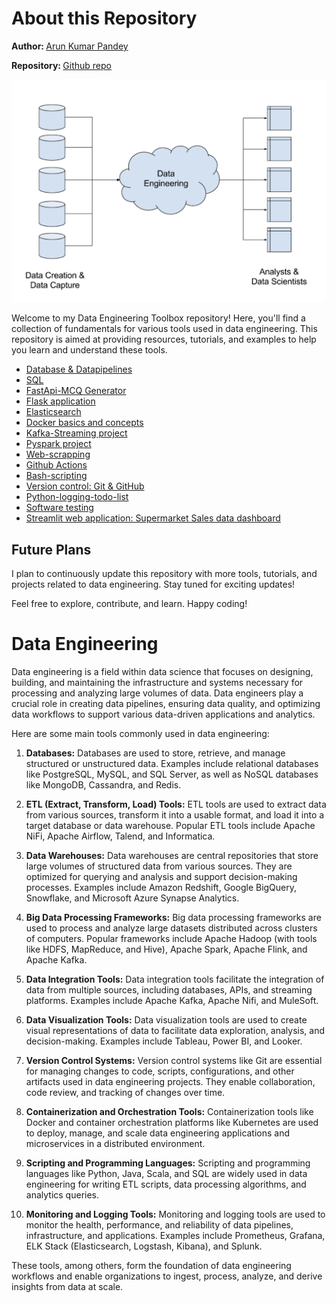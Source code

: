 # About this Repository

<p><strong>Author: </strong><a href="https://arunp77.github.io/" target="_black">Arun Kumar Pandey</a></p>
<p><strong>Repository: </strong> <a href="https://github.com/arunp77/Data-engineering-tools/" target="_blanck">Github repo</a></p> 

![Data-engineering](data-engineering.png)

Welcome to my Data Engineering Toolbox repository! Here, you'll find a collection of fundamentals for various tools used in data engineering. This repository is aimed at providing resources, tutorials, and examples to help you learn and understand these tools.

- [Database & Datapipelines](https://github.com/arunp77/Database-datapipeline-ETL)
- [SQL](https://github.com/arunp77/SQL)
- [FastApi-MCQ Generator](https://github.com/arunp77/Data-engineering-tools/tree/main/Fastapi)
- [Flask application](https://github.com/arunp77/Data-engineering-tools/tree/main/FLask)
- [Elasticsearch](https://github.com/arunp77/Data-engineering-tools/tree/main/elasticsearch)
- [Docker basics and concepts](https://github.com/arunp77/Data-engineering-tools/tree/main/Docker)
- [Kafka-Streaming project](https://github.com/arunp77/Data-engineering-tools/tree/main/Kafka-streaming)
- [Pyspark project](https://github.com/arunp77/Data-engineering-tools/tree/main/pyspark)
- [Web-scrapping](https://github.com/arunp77/web-scrapping)
- [Github Actions](https://github.com/arunp77/github_actions)
- [Bash-scripting](https://github.com/arunp77/bash-scripting)
- [Version control: Git & GitHub](https://github.com/arunp77/Learning-git)
- [Python-logging-todo-list](https://github.com/arunp77/Data-engineering-tools/tree/main/Python-logging-todo-list)
- [Software testing](https://github.com/arunp77/Data-engineering-tools/tree/main/Unit-test)
- [Streamlit web application: Supermarket Sales data dashboard](https://github.com/arunp77/Data-engineering-tools/tree/main/Streamlit-web-application)

## Future Plans

I plan to continuously update this repository with more tools, tutorials, and projects related to data engineering. Stay tuned for exciting updates!

Feel free to explore, contribute, and learn. Happy coding!


# Data Engineering

Data engineering is a field within data science that focuses on designing, building, and maintaining the infrastructure and systems necessary for processing and analyzing large volumes of data. Data engineers play a crucial role in creating data pipelines, ensuring data quality, and optimizing data workflows to support various data-driven applications and analytics.

Here are some main tools commonly used in data engineering:

1. **Databases:** Databases are used to store, retrieve, and manage structured or unstructured data. Examples include relational databases like PostgreSQL, MySQL, and SQL Server, as well as NoSQL databases like MongoDB, Cassandra, and Redis.

2. **ETL (Extract, Transform, Load) Tools:** ETL tools are used to extract data from various sources, transform it into a usable format, and load it into a target database or data warehouse. Popular ETL tools include Apache NiFi, Apache Airflow, Talend, and Informatica.

3. **Data Warehouses:** Data warehouses are central repositories that store large volumes of structured data from various sources. They are optimized for querying and analysis and support decision-making processes. Examples include Amazon Redshift, Google BigQuery, Snowflake, and Microsoft Azure Synapse Analytics.

4. **Big Data Processing Frameworks:** Big data processing frameworks are used to process and analyze large datasets distributed across clusters of computers. Popular frameworks include Apache Hadoop (with tools like HDFS, MapReduce, and Hive), Apache Spark, Apache Flink, and Apache Kafka.

5. **Data Integration Tools:** Data integration tools facilitate the integration of data from multiple sources, including databases, APIs, and streaming platforms. Examples include Apache Kafka, Apache Nifi, and MuleSoft.

6. **Data Visualization Tools:** Data visualization tools are used to create visual representations of data to facilitate data exploration, analysis, and decision-making. Examples include Tableau, Power BI, and Looker.

7. **Version Control Systems:** Version control systems like Git are essential for managing changes to code, scripts, configurations, and other artifacts used in data engineering projects. They enable collaboration, code review, and tracking of changes over time.

8. **Containerization and Orchestration Tools:** Containerization tools like Docker and container orchestration platforms like Kubernetes are used to deploy, manage, and scale data engineering applications and microservices in a distributed environment.

9. **Scripting and Programming Languages:** Scripting and programming languages like Python, Java, Scala, and SQL are widely used in data engineering for writing ETL scripts, data processing algorithms, and analytics queries.

10. **Monitoring and Logging Tools:** Monitoring and logging tools are used to monitor the health, performance, and reliability of data pipelines, infrastructure, and applications. Examples include Prometheus, Grafana, ELK Stack (Elasticsearch, Logstash, Kibana), and Splunk.

These tools, among others, form the foundation of data engineering workflows and enable organizations to ingest, process, analyze, and derive insights from data at scale.


